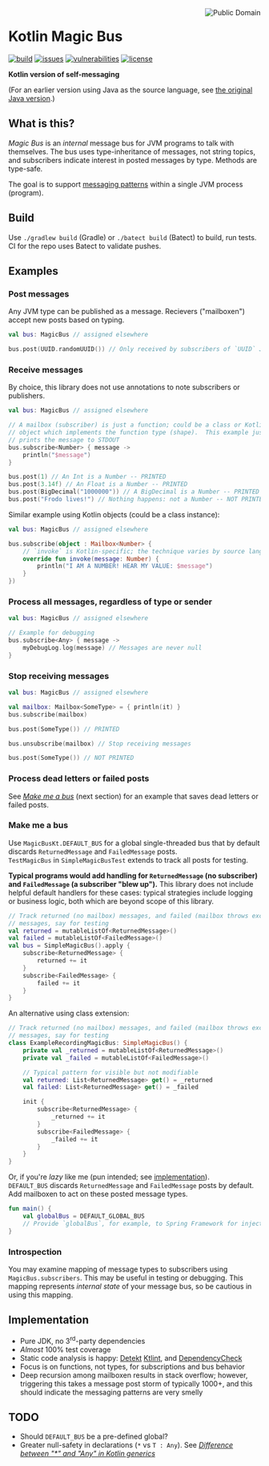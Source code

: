 <a href="LICENSE.md">
<img src="https://unlicense.org/pd-icon.png" alt="Public Domain" align="right"/>
</a>

# Kotlin Magic Bus

[![build](https://github.com/binkley/kotlin-magic-bus/workflows/build/badge.svg)](https://github.com/binkley/kotlin-magic-bus/actions)
[![issues](https://img.shields.io/github/issues/binkley/kotlin-magic-bus.svg)](https://github.com/binkley/kotlin-magic-bus/issues/)
[![vulnerabilities](https://snyk.io/test/github/binkley/kotlin-magic-bus/badge.svg)](https://snyk.io/test/github/binkley/kotlin-magic-bus)
[![license](https://img.shields.io/badge/license-Public%20Domain-blue.svg)](http://unlicense.org/)

**Kotlin version of self-messaging**

(For an earlier version using Java as the source language, see
[the original Java version](https://github.com/binkley/magic-bus).)

## What is this?

_Magic Bus_ is an _internal_ message bus for JVM programs to talk with
themselves. The bus uses type-inheritance of messages, not string topics, and
subscribers indicate interest in posted messages by type. Methods are
type-safe.

The goal is to support
[messaging patterns](https://www.enterpriseintegrationpatterns.com/patterns/messaging/)
within a single JVM process (program).

## Build

Use `./gradlew build` (Gradle) or `./batect build` (Batect) to build, run
tests.  CI for the repo uses Batect to validate pushes.

## Examples

### Post messages

Any JVM type can be published as a message.  Recievers ("mailboxen") 
accept new posts based on typing.

```kotlin
val bus: MagicBus // assigned elsewhere

bus.post(UUID.randomUUID()) // Only received by subscribers of `UUID` JDK type
```

### Receive messages

By choice, this library does not use annotations to note subscribers or 
publishers.

```kotlin
val bus: MagicBus // assigned elsewhere

// A mailbox (subscriber) is just a function; could be a class or Kotlin 
// object which implements the function type (shape).  This example just 
// prints the message to STDOUT
bus.subscribe<Number> { message ->
    println("$message")
}

bus.post(1) // An Int is a Number -- PRINTED
bus.post(3.14f) // An Float is a Number -- PRINTED
bus.post(BigDecimal("1000000")) // A BigDecimal is a Number -- PRINTED
bus.post("Frodo lives!") // Nothing happens: not a Number -- NOT PRINTED
```

Similar example using Kotlin objects (could be a class instance):
```kotlin
val bus: MagicBus // assigned elsewhere

bus.subscribe(object : Mailbox<Number> {
    // `invoke` is Kotlin-specific; the technique varies by source language
    override fun invoke(message: Number) {
        println("I AM A NUMBER! HEAR MY VALUE: $message")
    }
})
```

### Process all messages, regardless of type or sender

```kotlin
val bus: MagicBus // assigned elsewhere

// Example for debugging
bus.subscribe<Any> { message ->
    myDebugLog.log(message) // Messages are never null 
}
```

### Stop receiving messages

```kotlin
val bus: MagicBus // assigned elsewhere

val mailbox: Mailbox<SomeType> = { println(it) }
bus.subscribe(mailbox)

bus.post(SomeType()) // PRINTED

bus.unsubscribe(mailbox) // Stop receiving messages

bus.post(SomeType()) // NOT PRINTED
```

### Process dead letters or failed posts

See [_Make me a bus_](#make-me-a-bus) (next section) for an example that 
saves dead letters or failed posts.

### Make me a bus

Use `MagicBusKt.DEFAULT_BUS` for a global single-threaded bus that by default
discards `ReturnedMessage` and `FailedMessage` posts.  
`TestMagicBus` in `SimpleMagicBusTest` extends to track all posts for testing.

**Typical programs would add handling for `ReturnedMessage` (no subscriber)
and `FailedMessage` (a subscriber "blew up").**  This library does not include
helpful default handlers for these cases: typical strategies include logging
or business logic, both which are beyond scope of this library.

```kotlin
// Track returned (no mailbox) messages, and failed (mailbox throws exception)
// messages, say for testing
val returned = mutableListOf<ReturnedMessage>()
val failed = mutableListOf<FailedMessage>()
val bus = SimpleMagicBus().apply {
    subscribe<ReturnedMessage> {
        returned += it
    }
    subscribe<FailedMessage> {
        failed += it
    }
}
```
An alternative using class extension:
```kotlin
// Track returned (no mailbox) messages, and failed (mailbox throws exception)
// messages, say for testing
class ExampleRecordingMagicBus: SimpleMagicBus() {
    private val _returned = mutableListOf<ReturnedMessage>()
    private val _failed = mutableListOf<FailedMessage>()

    // Typical pattern for visible but not modifiable  
    val returned: List<ReturnedMessage> get() = _returned
    val failed: List<ReturnedMessage> get() = _failed

    init {
        subscribe<ReturnedMessage> {
            _returned += it
        }
        subscribe<FailedMessage> {
            _failed += it
        }
    }
}
```

Or, if you're _lazy_ like me (pun intended; see
[implementation](src/main/kotlin/hm/binkley/labs/MagicBus.kt)).  
`DEFAULT_BUS` discards `ReturnedMessage` and `FailedMessage` posts by default.
Add mailboxen to act on these posted message types.

```kotlin
fun main() {
    val globalBus = DEFAULT_GLOBAL_BUS
    // Provide `globalBus`, for example, to Spring Framework for injection
}
```

### Introspection

You may examine mapping of message types to subscribers using
`MagicBus.subscribers`.  This may be useful in testing or debugging.  This 
mapping represents _internal state_ of your message bus, so be cautious in 
using this mapping.

## Implementation

* Pure JDK, no 3<sup>rd</sup>-party dependencies
* _Almost_ 100% test coverage
* Static code analysis is happy: [Detekt](https://detekt.github.io/detekt/)
  [Ktlint](https://ktlint.github.io/), 
  and [DependencyCheck](https://owasp.org/www-project-dependency-check/)
* Focus is on functions, not types, for subscriptions and bus behavior
* Deep recursion among mailboxen results in stack overflow; however, 
  triggering this takes a message post storm of typically 1000+, and this 
  should indicate the messaging patterns are very smelly

## TODO

* Should `DEFAULT_BUS` be a pre-defined global?
* Greater null-safety in declarations (`*` vs `T : Any`). See
  [_Difference between "*" and "Any" in Kotlin
  generics_](https://stackoverflow.com/a/40139892)
